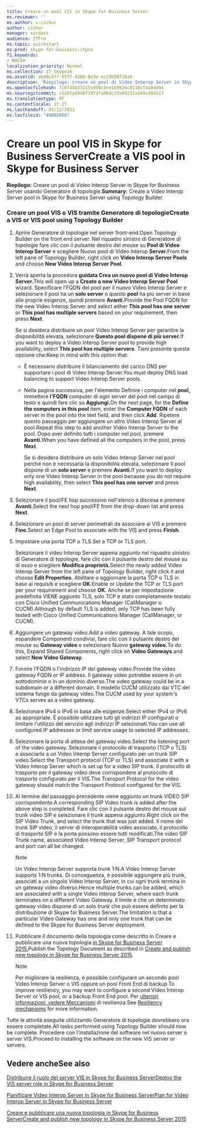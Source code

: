 ```yaml
---
title: Creare un pool VIS in Skype for Business Server
ms.reviewer: ''
ms.author: v-cichur
author: cichur
manager: serdars
audience: ITPro
ms.topic: quickstart
ms.prod: skype-for-business-itpro
f1.keywords:
- NOCSH
localization_priority: Normal
ms.collection: IT_Skype16
ms.assetid: abd8c4f7-057f-4360-8e3e-ec29b58f16a8
description: 'Riepilogo: creare un pool di Video Interop Server in Skype for Business Server utilizzando Generatore di topologie.'
ms.openlocfilehash: 7c6f45b232151d99cbce169826c8110cf4a8d494
ms.sourcegitcommit: c528fad9db719f3fa96dc3fa99332a349cd9d317
ms.translationtype: MT
ms.contentlocale: it-IT
ms.lasthandoff: 01/12/2021
ms.locfileid: "49802056"
---
```

# <a name="create-a-vis-pool-in-skype-for-business-server"></a><span data-ttu-id="bc6a8-103">Creare un pool VIS in Skype for Business Server</span><span class="sxs-lookup"><span data-stu-id="bc6a8-103">Create a VIS pool in Skype for Business Server</span></span>
 
<span data-ttu-id="bc6a8-104">**Riepilogo:** Creare un pool di Video Interop Server in Skype for Business Server usando Generatore di topologie.</span><span class="sxs-lookup"><span data-stu-id="bc6a8-104">**Summary:** Create a Video Interop Server pool in Skype for Business Server using Topology Builder.</span></span>
  
### <a name="create-a-vis-or-vis-pool-using-topology-builder"></a><span data-ttu-id="bc6a8-105">Creare un pool VIS o VIS tramite Generatore di topologie</span><span class="sxs-lookup"><span data-stu-id="bc6a8-105">Create a VIS or VIS pool using Topology Builder</span></span>

1. <span data-ttu-id="bc6a8-106">Aprire Generatore di topologie nel server front-end.</span><span class="sxs-lookup"><span data-stu-id="bc6a8-106">Open Topology Builder on the front end server.</span></span> <span data-ttu-id="bc6a8-107">Nel riquadro sinistro di Generatore di topologie fare clic con il pulsante destro del mouse su **Pool di Video Interop Server** e scegliere Nuovo pool di Video Interop **Server.**</span><span class="sxs-lookup"><span data-stu-id="bc6a8-107">From the left pane of Topology Builder, right click on **Video Interop Server Pools** and choose **New Video Interop Server Pool**.</span></span> 
    
2. <span data-ttu-id="bc6a8-108">Verrà aperta la procedura **guidata Crea un nuovo pool di Video Interop Server.**</span><span class="sxs-lookup"><span data-stu-id="bc6a8-108">This will open up a **Create a new Video Interop Server Pool** wizard.</span></span> <span data-ttu-id="bc6a8-109">Specificare l'FQDN del pool per il nuovo Video Interop Server e selezionare Il pool ha un **solo server** o questo **pool** ha più server in base alle proprie esigenze, quindi premere **Avanti.**</span><span class="sxs-lookup"><span data-stu-id="bc6a8-109">Provide the Pool FQDN for the new Video Interop Server and select either **This pool has one server** or **This pool has multiple servers** based on your requirement, then press **Next**.</span></span>
    
    <span data-ttu-id="bc6a8-110">Se si desidera distribuire un pool Video Interop Server per garantire la disponibilità elevata, selezionare **Questo pool dispone di più server.**</span><span class="sxs-lookup"><span data-stu-id="bc6a8-110">If you want to deploy a Video Interop Server pool to provide high availability, select **This pool has multiple servers**.</span></span> <span data-ttu-id="bc6a8-111">Tieni presente questa opzione che:</span><span class="sxs-lookup"><span data-stu-id="bc6a8-111">Keep in mind with this option that:</span></span> 
    
    - <span data-ttu-id="bc6a8-112">È necessario distribuire il bilanciamento del carico DNS per supportare i pool di Video Interop Server.</span><span class="sxs-lookup"><span data-stu-id="bc6a8-112">You must deploy DNS load balancing to support Video Interop Server pools.</span></span> 
    
   - <span data-ttu-id="bc6a8-113">Nella pagina successiva, per l'elemento Definire i computer nel **pool,** immettere **l'FQDN** computer di ogni server del pool nel campo di testo e quindi fare clic su **Aggiungi.**</span><span class="sxs-lookup"><span data-stu-id="bc6a8-113">On the next page, for the **Define the computers in this pool** item, enter the **Computer FQDN** of each server in the pool into the text field, and then click **Add**.</span></span> <span data-ttu-id="bc6a8-114">Ripetere questo passaggio per aggiungere un altro Video Interop Server al pool.</span><span class="sxs-lookup"><span data-stu-id="bc6a8-114">Repeat this step to add another Video Interop Server to the pool.</span></span> <span data-ttu-id="bc6a8-115">Dopo aver definito tutti i computer nel pool, premere **Avanti.**</span><span class="sxs-lookup"><span data-stu-id="bc6a8-115">When you have defined all the computers in the pool, press **Next**.</span></span>
    
     <span data-ttu-id="bc6a8-116">Se si desidera distribuire un solo Video Interop Server nel pool perché non è necessaria la disponibilità elevata, selezionare Il pool dispone di un **solo server** e premere **Avanti.**</span><span class="sxs-lookup"><span data-stu-id="bc6a8-116">If you want to deploy only one Video Interop Server in the pool because you do not require high availability, then select **This pool has one server** and press **Next**.</span></span>
    
3. <span data-ttu-id="bc6a8-117">Selezionare il pool/FE hop successivo nell'elenco a discesa e premere **Avanti.**</span><span class="sxs-lookup"><span data-stu-id="bc6a8-117">Select the next hop pool/FE from the drop-down list and press **Next**.</span></span>
    
4. <span data-ttu-id="bc6a8-118">Selezionare un pool di server perimetrali da associare al VIS e premere **Fine.**</span><span class="sxs-lookup"><span data-stu-id="bc6a8-118">Select an Edge Pool to associate with the VIS and press **Finish**.</span></span>
    
5. <span data-ttu-id="bc6a8-119">Impostare una porta TCP o TLS.</span><span class="sxs-lookup"><span data-stu-id="bc6a8-119">Set a TCP or TLS port.</span></span>
    
    <span data-ttu-id="bc6a8-120">Selezionare il video Interop Server appena aggiunto nel riquadro sinistro di Generatore di topologie, fare clic con il pulsante destro del mouse su di esso e scegliere **Modifica proprietà.**</span><span class="sxs-lookup"><span data-stu-id="bc6a8-120">Select the newly added Video Interop Server from the left pane of Topology Builder, right click it and choose **Edit Properties**.</span></span> <span data-ttu-id="bc6a8-121">Abilitare o aggiornare la porta TCP o TLS in base ai requisiti e scegliere **OK.**</span><span class="sxs-lookup"><span data-stu-id="bc6a8-121">Enable or Update the TCP or TLS port per your requirement and choose **OK**.</span></span> <span data-ttu-id="bc6a8-122">Anche se per impostazione predefinita VIENE aggiunto TLS, solo TCP è stato completamente testato con Cisco Unified Communications Manager (CallManager o CUCM).</span><span class="sxs-lookup"><span data-stu-id="bc6a8-122">Although by default TLS is added, only TCP has been fully tested with Cisco Unified Communications Manager (CallManager, or CUCM).</span></span>
    
6. <span data-ttu-id="bc6a8-123">Aggiungere un gateway video.</span><span class="sxs-lookup"><span data-stu-id="bc6a8-123">Add a video gateway.</span></span> <span data-ttu-id="bc6a8-124">A tale scopo, espandere Componenti condivisi, fare clic con il pulsante destro del mouse su **Gateway video** e selezionare Nuovo **gateway video.**</span><span class="sxs-lookup"><span data-stu-id="bc6a8-124">To do this, Expand Shared Components, right click on **Video Gateways** and select **New Video Gateway**.</span></span>
    
7. <span data-ttu-id="bc6a8-125">Fornire l'FQDN o l'indirizzo IP del gateway video.</span><span class="sxs-lookup"><span data-stu-id="bc6a8-125">Provide the video gateway FQDN or IP address.</span></span> <span data-ttu-id="bc6a8-126">Il gateway video potrebbe essere in un sottodominio o in un dominio diverso.</span><span class="sxs-lookup"><span data-stu-id="bc6a8-126">The video gateway could be in a subdomain or a different domain.</span></span> <span data-ttu-id="bc6a8-127">Il modello CUCM utilizzato dai VTC del sistema funge da gateway video.</span><span class="sxs-lookup"><span data-stu-id="bc6a8-127">The CUCM used by your system's VTCs serves as a video gateway.</span></span>
    
8. <span data-ttu-id="bc6a8-128">Selezionare IPv4 o IPv6 in base alle esigenze.</span><span class="sxs-lookup"><span data-stu-id="bc6a8-128">Select either IPv4 or IPv6 as appropriate.</span></span> <span data-ttu-id="bc6a8-129">È possibile utilizzare tutti gli indirizzi IP configurati o limitare l'utilizzo del servizio agli indirizzi IP selezionati.</span><span class="sxs-lookup"><span data-stu-id="bc6a8-129">You can use all configured IP addresses or limit service usage to selected IP addresses.</span></span>
    
9. <span data-ttu-id="bc6a8-130">Selezionare la porta di attesa del gateway video.</span><span class="sxs-lookup"><span data-stu-id="bc6a8-130">Select the listening port of the video gateway.</span></span> <span data-ttu-id="bc6a8-131">Selezionare il protocollo di trasporto (TCP o TLS) e associarlo a un Video Interop Server configurato per un trunk SIP video.</span><span class="sxs-lookup"><span data-stu-id="bc6a8-131">Select the Transport protocol (TCP or TLS) and associate it with a Video Interop Server which is set up for a video SIP trunk.</span></span> <span data-ttu-id="bc6a8-132">Il protocollo di trasporto per il gateway video deve corrispondere al protocollo di trasporto configurato per il VIS.</span><span class="sxs-lookup"><span data-stu-id="bc6a8-132">The Transport Protocol for the video gateway should match the Transport Protocol configured for the VIS.</span></span>
    
10. <span data-ttu-id="bc6a8-133">Al termine del passaggio precedente viene aggiunto un trunk VIDEO SIP corrispondente.</span><span class="sxs-lookup"><span data-stu-id="bc6a8-133">A corresponding SIP Video trunk is added after the above step is completed.</span></span> <span data-ttu-id="bc6a8-134">Fare clic con il pulsante destro del mouse sul trunk video SIP e selezionare il trunk appena aggiunto.</span><span class="sxs-lookup"><span data-stu-id="bc6a8-134">Right click on the SIP Video Trunk, and select the trunk that was just added.</span></span> <span data-ttu-id="bc6a8-135">Il nome del trunk SIP video, il server di interoperabilità video associato, il protocollo di trasporto SIP e la porta possono essere tutti modificati.</span><span class="sxs-lookup"><span data-stu-id="bc6a8-135">The video SIP Trunk name, associated Video Interop Server, SIP Transport protocol and port can all be changed.</span></span> 
    
    > [!NOTE]
    >  <span data-ttu-id="bc6a8-136">Un Video Interop Server supporta trunk 1:N.</span><span class="sxs-lookup"><span data-stu-id="bc6a8-136">A Video Interop Server supports 1:N trunks.</span></span> <span data-ttu-id="bc6a8-137">Di conseguenza, è possibile aggiungere più trunk, associati a un singolo Video Interop Server, in cui ogni trunk termina in un gateway video diverso.</span><span class="sxs-lookup"><span data-stu-id="bc6a8-137">Hence multiple trunks can be added, which are associated with a single Video Interop Server, where each trunk terminates on a different Video Gateway.</span></span> <span data-ttu-id="bc6a8-138">Il limite è che un determinato gateway video dispone di un solo trunk che può essere definito per la distribuzione di Skype for Business Server.</span><span class="sxs-lookup"><span data-stu-id="bc6a8-138">The limitation is that a particular Video Gateway has one and only one trunk that can be defined to the Skype for Business Server deployment.</span></span>
  
11. <span data-ttu-id="bc6a8-139">Pubblicare il documento della topologia come descritto in Creare e pubblicare una nuova topologia [in Skype for Business Server 2015.](../../deploy/install/create-and-publish-new-topology.md)</span><span class="sxs-lookup"><span data-stu-id="bc6a8-139">Publish the Topology Document as described in [Create and publish new topology in Skype for Business Server 2015](../../deploy/install/create-and-publish-new-topology.md).</span></span>
    
    > [!NOTE]
    > <span data-ttu-id="bc6a8-140">Per migliorare la resilienza, è possibile configurare un secondo pool Video Interop Server o VIS oppure un pool Front End di backup.</span><span class="sxs-lookup"><span data-stu-id="bc6a8-140">To improve resiliency, you may want to configure a second Video Interop Server or VIS pool, or a backup Front End pool.</span></span> <span data-ttu-id="bc6a8-141">Per [ulteriori informazioni, vedere Meccanismi](../../plan-your-deployment/video-interop-server.md#resiliency) di resilienza.</span><span class="sxs-lookup"><span data-stu-id="bc6a8-141">See [Resiliency mechanisms](../../plan-your-deployment/video-interop-server.md#resiliency) for more information.</span></span>
  
<span data-ttu-id="bc6a8-142">Tutte le attività eseguite utilizzando Generatore di topologie dovrebbero ora essere completate.</span><span class="sxs-lookup"><span data-stu-id="bc6a8-142">All tasks performed using Topology Builder should now be complete.</span></span> <span data-ttu-id="bc6a8-143">Procedere con l'installazione del software nel nuovo server o server VIS.</span><span class="sxs-lookup"><span data-stu-id="bc6a8-143">Proceed to installing the software on the new VIS server or servers.</span></span>
## <a name="see-also"></a><span data-ttu-id="bc6a8-144">Vedere anche</span><span class="sxs-lookup"><span data-stu-id="bc6a8-144">See also</span></span>

[<span data-ttu-id="bc6a8-145">Distribuire il ruolo del server VIS in Skype for Business Server</span><span class="sxs-lookup"><span data-stu-id="bc6a8-145">Deploy the VIS server role in Skype for Business Server</span></span>](deploy-the-vis-server-role.md)

[<span data-ttu-id="bc6a8-146">Pianificare Video Interop Server in Skype for Business Server</span><span class="sxs-lookup"><span data-stu-id="bc6a8-146">Plan for Video Interop Server in Skype for Business Server</span></span>](../../plan-your-deployment/video-interop-server.md)
  
[<span data-ttu-id="bc6a8-147">Creare e pubblicare una nuova topologia in Skype for Business Server</span><span class="sxs-lookup"><span data-stu-id="bc6a8-147">Create and publish new topology in Skype for Business Server 2015</span></span>](../../deploy/install/create-and-publish-new-topology.md)

